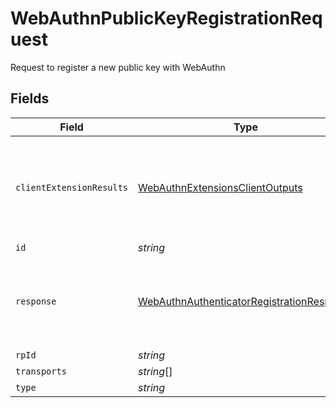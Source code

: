 # WebAuthnPublicKeyRegistrationRequest

Request to register a new public key with WebAuthn


## Fields

| Field                                                                                                         | Type                                                                                                          | Required                                                                                                      | Description                                                                                                   |
| ------------------------------------------------------------------------------------------------------------- | ------------------------------------------------------------------------------------------------------------- | ------------------------------------------------------------------------------------------------------------- | ------------------------------------------------------------------------------------------------------------- |
| `clientExtensionResults`                                                                                      | [WebAuthnExtensionsClientOutputs](../../models/shared/webauthnextensionsclientoutputs.md)                     | :heavy_minus_sign:                                                                                            | Contains extension output for requested extensions during a WebAuthn ceremony                                 |
| `id`                                                                                                          | *string*                                                                                                      | :heavy_minus_sign:                                                                                            | N/A                                                                                                           |
| `response`                                                                                                    | [WebAuthnAuthenticatorRegistrationResponse](../../models/shared/webauthnauthenticatorregistrationresponse.md) | :heavy_minus_sign:                                                                                            | The <i>authenticator's<i> response for the registration ceremony in its encoded format                        |
| `rpId`                                                                                                        | *string*                                                                                                      | :heavy_minus_sign:                                                                                            | N/A                                                                                                           |
| `transports`                                                                                                  | *string*[]                                                                                                    | :heavy_minus_sign:                                                                                            | N/A                                                                                                           |
| `type`                                                                                                        | *string*                                                                                                      | :heavy_minus_sign:                                                                                            | N/A                                                                                                           |